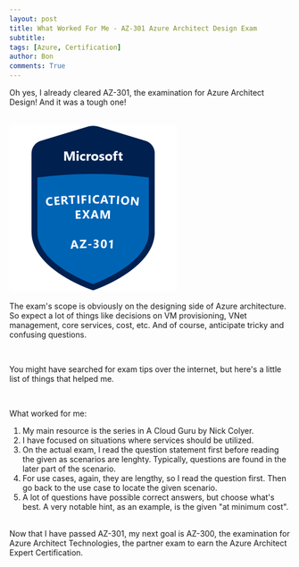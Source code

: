 ```yaml
---
layout: post
title: What Worked For Me - AZ-301 Azure Architect Design Exam
subtitle:
tags: [Azure, Certification]
author: Bon
comments: True
---
```


Oh yes, I already cleared AZ-301, the examination for Azure Architect Design! And it was a tough one!

<br>

<img src="/assets/img/azure-301.png" alt="AZ 900" style="width: 300px;">

<br>

The exam's scope is obviously on the designing side of Azure architecture. So expect a lot of things like decisions on VM provisioning, VNet management, core services, cost, etc. 
And of course, anticipate tricky and confusing questions.

<br>

You might have searched for exam tips over the internet, but here's a little list of things that helped me.

<br>

What worked for me:
1. My main resource is the series in A Cloud Guru by Nick Colyer.
2. I have focused on situations where services should be utilized.
3. On the actual exam, I read the question statement first before reading the given as scenarios are lenghty. Typically, questions are found in the later part of the scenario.
4. For use cases, again, they are lengthy, so I read the question first. Then go back to the use case to locate the given scenario.
5. A lot of questions have possible correct answers, but choose what's best. A very notable hint, as an example, is the given "at minimum cost".

<br>
Now that I have passed AZ-301, my next goal is AZ-300, the examination for Azure Architect Technologies, the partner exam to earn the Azure Architect Expert Certification.
<br>






